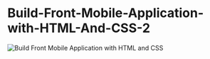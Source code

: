 # Build-Front-Mobile-Application-with-HTML-And-CSS-2

![Build Front Mobile Application with HTML and CSS](https://user-images.githubusercontent.com/95895380/147826027-64cb3426-253b-4243-a8e6-82deb218deb0.png)
